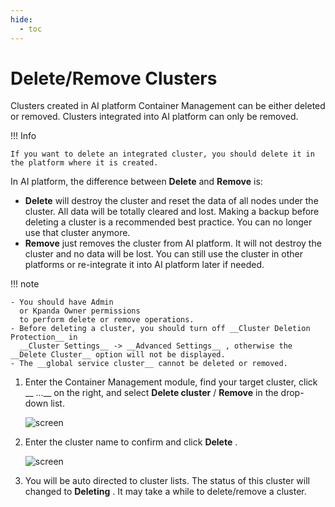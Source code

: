 ```yaml
---
hide:
  - toc
---
```


# Delete/Remove Clusters

Clusters created in AI platform Container Management can be either deleted or removed. Clusters integrated into AI platform can only be removed.

!!! Info

    If you want to delete an integrated cluster, you should delete it in the platform where it is created.

In AI platform, the difference between __Delete__ and __Remove__ is:

- __Delete__ will destroy the cluster and reset the data of all nodes under the cluster. All data will be totally cleared and lost. Making a backup before deleting a cluster is a recommended best practice. You can no longer use that cluster anymore.
- __Remove__ just removes the cluster from AI platform. It will not destroy the cluster and no data will be lost. You can still use the cluster in other platforms or re-integrate it into AI platform later if needed.

!!! note

    - You should have Admin
      or Kpanda Owner permissions
      to perform delete or remove operations.
    - Before deleting a cluster, you should turn off __Cluster Deletion Protection__ in
      __Cluster Settings__ -> __Advanced Settings__ , otherwise the __Delete Cluster__ option will not be displayed.
    - The __global service cluster__ cannot be deleted or removed.

1. Enter the Container Management module, find your target cluster, click __ ...__ on the right,
   and select __Delete cluster__ / __Remove__ in the drop-down list.

    ![screen](https://docs.daocloud.io/daocloud-docs-images/docs/en/docs/kpanda/images/cluster-delete01.png)

2. Enter the cluster name to confirm and click __Delete__ .

    ![screen](https://docs.daocloud.io/daocloud-docs-images/docs/en/docs/kpanda/images/cluster-delete02.png)

3. You will be auto directed to cluster lists. The status of this cluster will changed to __Deleting__ . It may take a while to delete/remove a cluster.
